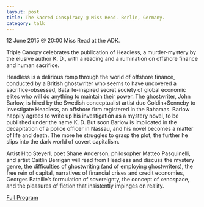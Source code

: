 ```yaml
---
layout: post
title: The Sacred Conspiracy @ Miss Read. Berlin, Germany.
category: talk
---
```


12 June 2015 @ 20:00
Miss Read at the ADK.

Triple Canopy celebrates the publication of Headless, a murder-mystery by the elusive author K. D., with a reading and a rumination on offshore finance and human sacrifice.

Headless is a delirious romp through the world of offshore finance, conducted by a British ghostwriter who seems to have uncovered a sacrifice-obsessed, Bataille-inspired secret society of global economic elites who will do anything to maintain their power. The ghostwriter, John Barlow, is hired by the Swedish conceptualist artist duo Goldin+Senneby to investigate Headless, an offshore firm registered in the Bahamas. Barlow happily agrees to write up his investigation as a mystery novel, to be published under the name K. D. But soon Barlow is implicated in the decapitation of a police officer in Nassau, and his novel becomes a matter of life and death. The more he struggles to grasp the plot, the further he slips into the dark world of covert capitalism.

Artist Hito Steyerl, poet Shane Anderson, philosopher Matteo Pasquinelli, and artist Caitlin Berrigan will read from Headless and discuss the mystery genre, the difficulties of ghostwriting (and of employing ghostwriters), the free rein of capital, narratives of financial crises and credit economies, Georges Bataille’s formulation of sovereignty, the concept of xenospace, and the pleasures of fiction that insistently impinges on reality.

[Full Program](http://www.canopycanopycanopy.com/contents/the-sacred-conspiracy)